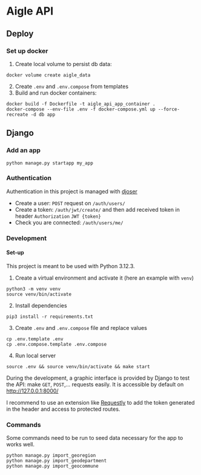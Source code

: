 # Aigle API

## Deploy

### Set up docker

1. Create local volume to persist db data:
```
docker volume create aigle_data
```
2. Create `.env` and `.env.compose` from templates
3. Build and run docker containers:
```
docker build -f Dockerfile -t aigle_api_app_container .
docker-compose --env-file .env -f docker-compose.yml up --force-recreate -d db app
```


## Django

### Add an app

```
python manage.py startapp my_app
```

### Authentication

Authentication in this project is managed with [djoser](https://djoser.readthedocs.io/en/latest/getting_started.html)
- Create a user: `POST` request on `/auth/users/`
- Create a token: `/auth/jwt/create/` and then add received token in header `Authorization` `JWT {token}`
- Check you are connected: `/auth/users/me/`

### Development

#### Set-up

This project is meant to be used with Python 3.12.3.

1. Create a virtual environment and activate it (here an example with `venv`)
```
python3 -m venv venv
source venv/bin/activate
```

2. Install dependencies
```
pip3 install -r requirements.txt
```

3. Create `.env` and `.env.compose` file and replace values
```
cp .env.template .env
cp .env.compose.template .env.compose
```

4. Run local server
```
source .env && source venv/bin/activate && make start
```

During the development, a graphic interface is provided by Django to test the API: make `GET`, `POST`,... requests easily. It is accessible by default on http://127.0.0.1:8000/

I recommend to use an extension like [Requestly](https://chromewebstore.google.com/detail/requestly-intercept-modif/mdnleldcmiljblolnjhpnblkcekpdkpa) to add the token generated in the header and access to protected routes.

### Commands

Some commands need to be run to seed data necessary for the app to works well.

```
python manage.py import_georegion
python manage.py import_geodepartment
python manage.py import_geocommune
```
